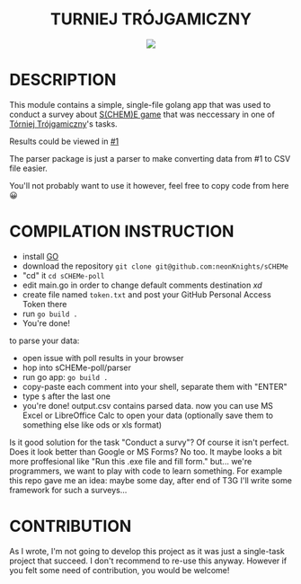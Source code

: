 <h1 align="center">TURNIEJ TRÓJGAMICZNY</h1>
<a href="https://t3g.pl">
        <p align="center">
                <img src="https://www.t3g.pl/wp-content/uploads/cropped-TTduzy-1.png">
        </p>
</a>

# DESCRIPTION

This module contains a simple, single-file golang app that was
used to conduct a survey about [S(CHEM)E game](http://scheme.noip.pl)
that was neccessary in one of [Tórniej Trójgamiczny](https://t3g.pl)'s tasks.

Results could be viewed in [#1](https://github.com/neonKnights/sCHEMe-poll/issues/1)

The parser package is just a parser to make converting data from  #1 to CSV file easier.

You'll not probably want to use it however, feel free to copy code from here :grinning:

# COMPILATION INSTRUCTION

- install [GO](https://golang.org)
- download the repository `git clone git@github.com:neonKnights/sCHEMe`
- "cd" it `cd sCHEMe-poll`
- edit main.go in order to change default comments destination _xd_
- create file named `token.txt` and post your GitHub Personal Access Token there
- run `go build .`
- You're done!

to parse your data:
- open issue with poll results in your browser
- hop into sCHEMe-poll/parser
- run go app: `go build .`
- copy-paste each comment into your shell, separate them with "ENTER"
- type `$` after the last one
- you're done! output.csv contains parsed data.
  now you can use MS Excel or LibreOffice Calc to open your data
  (optionally save them to something else like ods or xls format)

Is it good solution for the task "Conduct a survy"? Of course it isn't perfect.
Does it look better than Google or MS Forms? No too. It maybe looks
a bit more proffesional like "Run this .exe file and fill form."
but... we're programmers, we want to play with code to learn something.
For example this repo gave me an idea: maybe some day, after end of T3G
I'll write some framework for such a surveys...

# CONTRIBUTION

As I wrote, I'm not going to develop this project as it was just a single-task
project that succeed. I don't recommend to re-use this anyway.
However if you felt some need of contribution, you would be welcome!
